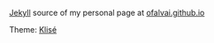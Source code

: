 [Jekyll](https://jekyllrb.com) source of my personal page at [ofalvai.github.io](https://ofalvai.github.io)

Theme: [Klisé](https://github.com/piharpi/jekyll-klise)